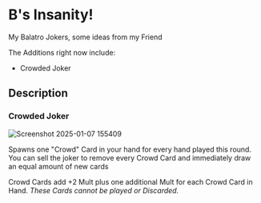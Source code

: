 # B's Insanity!

My Balatro Jokers, some ideas from my Friend

The Additions right now include:

- Crowded Joker



## Description 

### Crowded Joker

![Screenshot 2025-01-07 155409](https://github.com/user-attachments/assets/f732ee96-1f34-43ab-adfa-1e03170adaa4)

Spawns one "Crowd" Card in your hand for every hand played this round.
You can sell the joker to remove every Crowd Card and immediately draw an equal amount of new cards

Crowd Cards add +2 Mult plus one additional Mult for each Crowd Card in Hand. *These Cards cannot be played or Discarded.*
